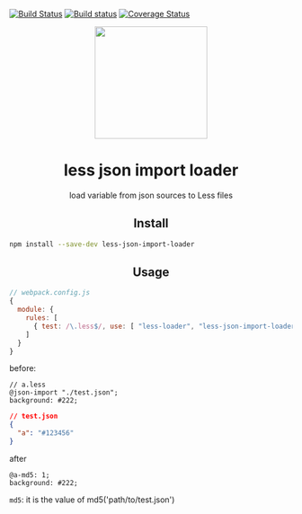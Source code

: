 

[![Build Status](https://travis-ci.org/pigcan/less-json-import-loader.svg?branch=master)](https://travis-ci.org/pigcan/less-json-import-loader) [![Build status](https://ci.appveyor.com/api/projects/status/sk8hs3985idxm721/branch/master?svg=true)](https://ci.appveyor.com/project/pigcan/less-json-import-loader/branch/master) [![Coverage Status](https://coveralls.io/repos/github/pigcan/less-json-import-loader/badge.svg?branch=master)](https://coveralls.io/github/pigcan/less-json-import-loader?branch=master)

<div align="center">
  <a href="https://github.com/webpack/webpack">
    <img width="200" height="200"
      src="https://webpack.js.org/assets/icon-square-big.svg">
  </a>
  <h1>less json import loader</h1>
  <p>load variable from json sources to Less files</p>
</div>


<h2 align="center">Install</h2>

```bash
npm install --save-dev less-json-import-loader
```

<h2 align="center">Usage</h2>

```js
// webpack.config.js
{
  module: {
    rules: [
      { test: /\.less$/, use: [ "less-loader", "less-json-import-loader" ] }
    ]
  }
}
```

before:

```less
// a.less
@json-import "./test.json";
background: #222;
```

```json
// test.json
{
  "a": "#123456"
}
```

after

```less
@a-md5: 1;
background: #222;
```

`md5`: it is the value of md5('path/to/test.json')
